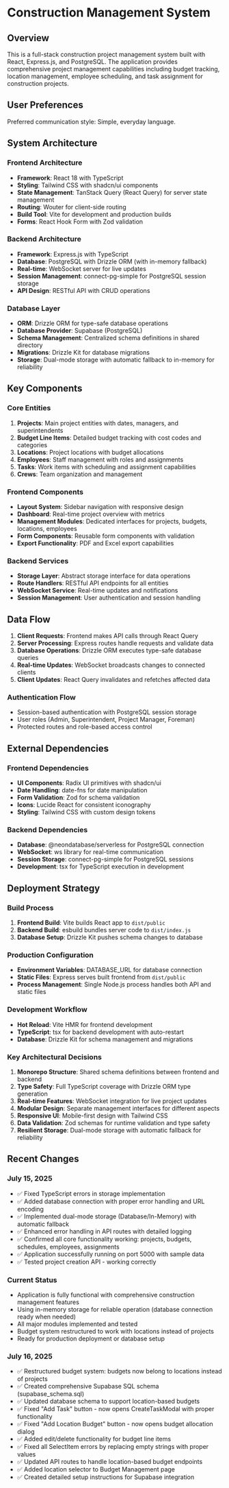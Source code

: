 # Construction Management System

## Overview

This is a full-stack construction project management system built with React, Express.js, and PostgreSQL. The application provides comprehensive project management capabilities including budget tracking, location management, employee scheduling, and task assignment for construction projects.

## User Preferences

Preferred communication style: Simple, everyday language.

## System Architecture

### Frontend Architecture
- **Framework**: React 18 with TypeScript
- **Styling**: Tailwind CSS with shadcn/ui components
- **State Management**: TanStack Query (React Query) for server state management
- **Routing**: Wouter for client-side routing
- **Build Tool**: Vite for development and production builds
- **Forms**: React Hook Form with Zod validation

### Backend Architecture
- **Framework**: Express.js with TypeScript
- **Database**: PostgreSQL with Drizzle ORM (with in-memory fallback)
- **Real-time**: WebSocket server for live updates
- **Session Management**: connect-pg-simple for PostgreSQL session storage
- **API Design**: RESTful API with CRUD operations

### Database Layer
- **ORM**: Drizzle ORM for type-safe database operations
- **Database Provider**: Supabase (PostgreSQL)
- **Schema Management**: Centralized schema definitions in shared directory
- **Migrations**: Drizzle Kit for database migrations
- **Storage**: Dual-mode storage with automatic fallback to in-memory for reliability

## Key Components

### Core Entities
1. **Projects**: Main project entities with dates, managers, and superintendents
2. **Budget Line Items**: Detailed budget tracking with cost codes and categories
3. **Locations**: Project locations with budget allocations
4. **Employees**: Staff management with roles and assignments
5. **Tasks**: Work items with scheduling and assignment capabilities
6. **Crews**: Team organization and management

### Frontend Components
- **Layout System**: Sidebar navigation with responsive design
- **Dashboard**: Real-time project overview with metrics
- **Management Modules**: Dedicated interfaces for projects, budgets, locations, employees
- **Form Components**: Reusable form components with validation
- **Export Functionality**: PDF and Excel export capabilities

### Backend Services
- **Storage Layer**: Abstract storage interface for data operations
- **Route Handlers**: RESTful API endpoints for all entities
- **WebSocket Service**: Real-time updates and notifications
- **Session Management**: User authentication and session handling

## Data Flow

1. **Client Requests**: Frontend makes API calls through React Query
2. **Server Processing**: Express routes handle requests and validate data
3. **Database Operations**: Drizzle ORM executes type-safe database queries
4. **Real-time Updates**: WebSocket broadcasts changes to connected clients
5. **Client Updates**: React Query invalidates and refetches affected data

### Authentication Flow
- Session-based authentication with PostgreSQL session storage
- User roles (Admin, Superintendent, Project Manager, Foreman)
- Protected routes and role-based access control

## External Dependencies

### Frontend Dependencies
- **UI Components**: Radix UI primitives with shadcn/ui
- **Date Handling**: date-fns for date manipulation
- **Form Validation**: Zod for schema validation
- **Icons**: Lucide React for consistent iconography
- **Styling**: Tailwind CSS with custom design tokens

### Backend Dependencies
- **Database**: @neondatabase/serverless for PostgreSQL connection
- **WebSocket**: ws library for real-time communication
- **Session Storage**: connect-pg-simple for PostgreSQL sessions
- **Development**: tsx for TypeScript execution in development

## Deployment Strategy

### Build Process
1. **Frontend Build**: Vite builds React app to `dist/public`
2. **Backend Build**: esbuild bundles server code to `dist/index.js`
3. **Database Setup**: Drizzle Kit pushes schema changes to database

### Production Configuration
- **Environment Variables**: DATABASE_URL for database connection
- **Static Files**: Express serves built frontend from `dist/public`
- **Process Management**: Single Node.js process handles both API and static files

### Development Workflow
- **Hot Reload**: Vite HMR for frontend development
- **TypeScript**: tsx for backend development with auto-restart
- **Database**: Drizzle Kit for schema management and migrations

### Key Architectural Decisions

1. **Monorepo Structure**: Shared schema definitions between frontend and backend
2. **Type Safety**: Full TypeScript coverage with Drizzle ORM type generation
3. **Real-time Features**: WebSocket integration for live project updates
4. **Modular Design**: Separate management interfaces for different aspects
5. **Responsive UI**: Mobile-first design with Tailwind CSS
6. **Data Validation**: Zod schemas for runtime validation and type safety
7. **Resilient Storage**: Dual-mode storage with automatic fallback for reliability

## Recent Changes

### July 15, 2025
- ✅ Fixed TypeScript errors in storage implementation
- ✅ Added database connection with proper error handling and URL encoding
- ✅ Implemented dual-mode storage (Database/In-Memory) with automatic fallback
- ✅ Enhanced error handling in API routes with detailed logging
- ✅ Confirmed all core functionality working: projects, budgets, schedules, employees, assignments
- ✅ Application successfully running on port 5000 with sample data
- ✅ Tested project creation API - working correctly

### Current Status
- Application is fully functional with comprehensive construction management features
- Using in-memory storage for reliable operation (database connection ready when needed)
- All major modules implemented and tested
- Budget system restructured to work with locations instead of projects
- Ready for production deployment or database setup

### July 16, 2025
- ✅ Restructured budget system: budgets now belong to locations instead of projects
- ✅ Created comprehensive Supabase SQL schema (supabase_schema.sql)
- ✅ Updated database schema to support location-based budgets
- ✅ Fixed "Add Task" button - now opens CreateTaskModal with proper functionality
- ✅ Fixed "Add Location Budget" button - now opens budget allocation dialog
- ✅ Added edit/delete functionality for budget line items
- ✅ Fixed all SelectItem errors by replacing empty strings with proper values
- ✅ Updated API routes to handle location-based budget endpoints
- ✅ Added location selector to Budget Management page
- ✅ Created detailed setup instructions for Supabase integration